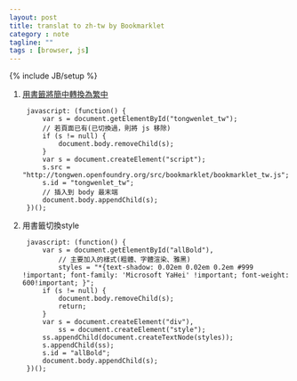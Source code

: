 ```yaml
---
layout: post
title: translat to zh-tw by Bookmarklet
category : note
tagline: ""
tags : [browser, js]
---
```

{% include JB/setup %}

1. [用書籤將簡中轉換為繁中](http://tongwen.openfoundry.org/bookmarklet.htm "新同文堂: 中文網頁繁簡轉換")

        javascript: (function() {
            var s = document.getElementById("tongwenlet_tw");
            // 若頁面已有(已切換過，則將 js 移除)
            if (s != null) {
                document.body.removeChild(s);
            }
            var s = document.createElement("script");
            s.src = "http://tongwen.openfoundry.org/src/bookmarklet/bookmarklet_tw.js";
            s.id = "tongwenlet_tw";
            // 插入到 body 最末端
            document.body.appendChild(s);
        })();

2. 用書籤切換style

        javascript: (function() {
            var s = document.getElementById("allBold"),
                // 主要加入的樣式(粗體、字體渲染、雅黑)
                styles = "*{text-shadow: 0.02em 0.02em 0.2em #999 !important; font-family: 'Microsoft YaHei' !important; font-weight: 600!important; }";
            if (s != null) {
                document.body.removeChild(s);
                return;
            }
            var s = document.createElement("div"),
                ss = document.createElement("style");
            ss.appendChild(document.createTextNode(styles));
            s.appendChild(ss);
            s.id = "allBold";
            document.body.appendChild(s);
        })();

